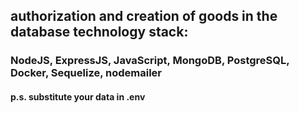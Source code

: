 ## authorization and creation of goods in the database technology stack:
### NodeJS, ExpressJS, JavaScript, MongoDB, PostgreSQL, Docker, Sequelize, nodemailer

#### p.s. substitute your data in .env
